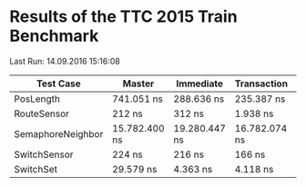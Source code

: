 # Results of the TTC 2015 Train Benchmark

Last Run: 14.09.2016 15:16:08

Test Case|Master|Immediate|Transaction|M→I|M→T|I→T|
---------|------|---------|-----------|---|---|---|
PosLength|741.051 ns|288.636 ns|235.387 ns|2,57x|3,15x|1,23x|
RouteSensor|212 ns|312 ns|1.938 ns|0,68x|0,11x|0,16x|
SemaphoreNeighbor|15.782.400 ns|19.280.447 ns|16.782.074 ns|0,82x|0,94x|1,15x|
SwitchSensor|224 ns|216 ns|166 ns|1,04x|1,35x|1,31x|
SwitchSet|29.579 ns|4.363 ns|4.118 ns|6,78x|7,18x|1,06x|
